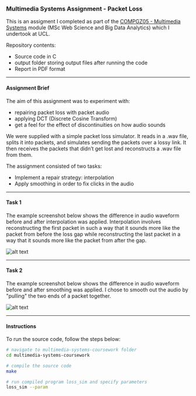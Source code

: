 ### Multimedia Systems Assignment - Packet Loss

This is an assigment I completed as part of the [COMPGZ05 - Multimedia Systems](http://www.cs.ucl.ac.uk/teaching_learning/syllabus/mscncs/gz05_multimedia_systems/) module (MSc Web Science and Big Data Analytics) which I undertook at UCL.

Repository contents:
* Source code in C
* output folder storing output files after running the code
* Report in PDF format

---

#### Assignment Brief

The aim of this assignment was to experiment with:
* repairing packet loss with packet audio
* applying DCT (Discrete Cosine Transform)
* get a feel for the effect of discontinuities on how audio sounds

We were supplied with a simple packet loss simulator. It reads in a .wav file, splits it into packets, and simulates sending the packets over a lossy link. It then receives the packets that didn’t get lost and reconstructs a .wav file from them.

The assignment consisted of two tasks:

* Implement a repair strategy: interpolation
* Apply smoothing in order to fix clicks in the audio

---

#### Task 1

The example screenshot below shows the difference in audio waveform before and after interpolation was applied. Interpolation involves reconstructing the first packet in such a way that it sounds more like the packet from before the loss gap while reconstructing the last packet in a way that it sounds more like the packet from after the gap.

![alt text](https://github.com/SergiuTripon/multimedia-systems-packet-loss/blob/master/report/src/figures/interpolation.png "Interpolation")

---

#### Task 2

The example screenshot below shows the difference in audio waveform before and after smoothing was applied. I chose to smooth out the audio by "pulling" the two ends of a packet together.

![alt text](https://github.com/SergiuTripon/multimedia-systems-packet-loss/blob/master/report/src/figures/smoothing.png "Smoothing")

---

#### Instructions

To run the source code, follow the steps below:

```bash
# navigate to multimedia-systems-coursework folder
cd multimedia-systems-coursework

# compile the source code
make

# run compiled program loss_sim and specify parameters
loss_sim --param

```

